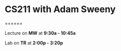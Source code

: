 # CS211 with Adam Sweeny

======

Lecture on __MW__ at __9:30a - 10:45a__

Lab on __TR__ at __2:00p - 3:20p__
